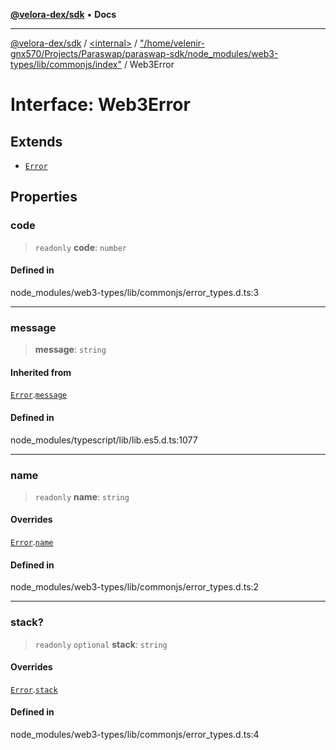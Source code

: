 [**@velora-dex/sdk**](../../../../README.md) • **Docs**

***

[@velora-dex/sdk](../../../../globals.md) / [\<internal\>](../../../README.md) / ["/home/velenir-gnx570/Projects/Paraswap/paraswap-sdk/node\_modules/web3-types/lib/commonjs/index"](../README.md) / Web3Error

# Interface: Web3Error

## Extends

- [`Error`](../../../interfaces/Error.md)

## Properties

### code

> `readonly` **code**: `number`

#### Defined in

node\_modules/web3-types/lib/commonjs/error\_types.d.ts:3

***

### message

> **message**: `string`

#### Inherited from

[`Error`](../../../interfaces/Error.md).[`message`](../../../interfaces/Error.md#message)

#### Defined in

node\_modules/typescript/lib/lib.es5.d.ts:1077

***

### name

> `readonly` **name**: `string`

#### Overrides

[`Error`](../../../interfaces/Error.md).[`name`](../../../interfaces/Error.md#name)

#### Defined in

node\_modules/web3-types/lib/commonjs/error\_types.d.ts:2

***

### stack?

> `readonly` `optional` **stack**: `string`

#### Overrides

[`Error`](../../../interfaces/Error.md).[`stack`](../../../interfaces/Error.md#stack)

#### Defined in

node\_modules/web3-types/lib/commonjs/error\_types.d.ts:4
